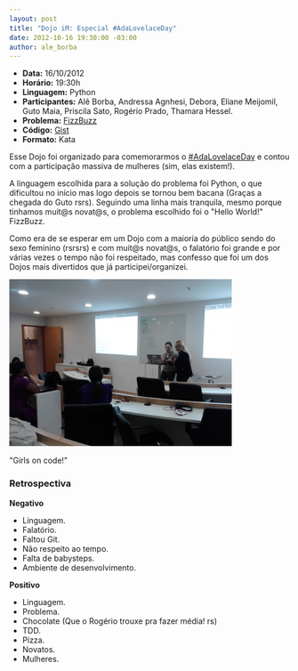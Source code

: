 ```yaml
--- 
layout: post
title: "Dojo iM: Especial #AdaLovelaceDay"
date: 2012-10-16 19:30:00 -03:00
author: ale_borba
---
```

+ **Data:** 16/10/2012
+ **Horário:** 19:30h
+ **Linguagem:** Python
+ **Participantes:** Alê Borba, Andressa Agnhesi, Debora, Eliane Meijomil, Guto Maia, Priscila Sato, Rogério Prado, Thamara Hessel.
+ **Problema:** [FizzBuzz](http://dojopuzzles.com/problemas/exibe/fizzbuzz/)
+ **Código:** [Gist](https://gist.github.com/3905899)
+ **Formato:** Kata

Esse Dojo foi organizado para comemorarmos o [#AdaLovelaceDay](http://findingada.com/about/) e contou com a participação massiva de mulheres (sim, elas existem!).

A linguagem escolhida para a solução do problema foi Python, o que dificultou no início mas logo depois se tornou bem bacana (Graças a chegada do Guto rsrs). Seguindo uma linha mais tranquila, mesmo porque tinhamos muit@s novat@s, o problema escolhido foi o "Hello World!" FizzBuzz.

Como era de se esperar em um Dojo com a maioria do público sendo do sexo feminino (rsrsrs) e com muit@s novat@s, o falatório foi grande e por várias vezes o tempo não foi respeitado, mas confesso que foi um dos Dojos mais divertidos que já participei/organizei.

<img src="/wp-content/uploads/2012/10/girlsoncode1.jpg" alt="Girls on code!" title="Girls on code!" width="400" heigh="200" />

"Girls on code!"

### Retrospectiva ###

**Negativo**
	
* Linguagem.
* Falatório.
* Faltou Git.
* Não respeito ao tempo.
* Falta de babysteps.
* Ambiente de desenvolvimento.
    
**Positivo**

* Linguagem.
* Problema.
* Chocolate (Que o Rogério trouxe pra fazer média! rs)
* TDD.
* Pizza.
* Novatos.
* Mulheres.